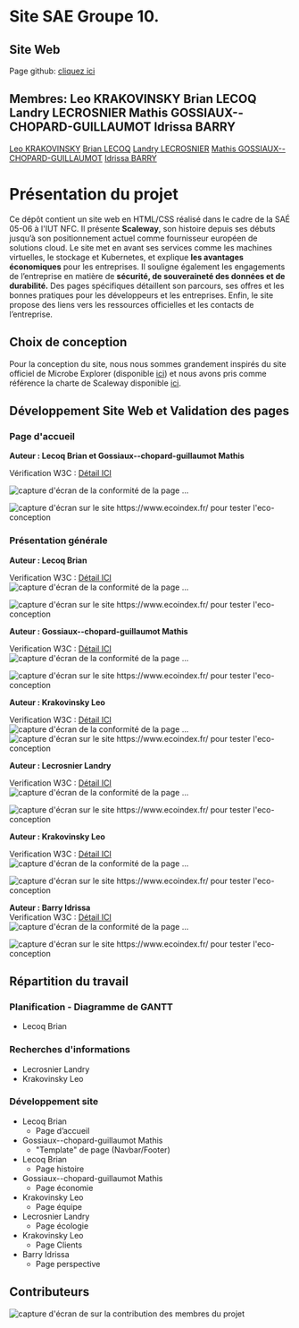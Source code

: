 # Site SAE Groupe 10.
## Site Web
Page github: [cliquez ici](https://llecrosn.github.io/)
## Membres: Leo KRAKOVINSKY Brian LECOQ Landry LECROSNIER Mathis GOSSIAUX--CHOPARD-GUILLAUMOT Idrissa BARRY
[Leo KRAKOVINSKY](mailto:leo.krakovinsky@edu.univ-fcomte.fr?subject=SAE_1_05_06)
[Brian LECOQ](mailto:brian.lecoq@edu.univ-fcomte.fr?subject=SAE_1_05_06)
[Landry LECROSNIER](mailto:landry.lecrosnier@edu.univ-fcomte.fr?subject=SAE_1_05_06)
[Mathis GOSSIAUX--CHOPARD-GUILLAUMOT](mailto:mathis.gossiaux--chopard-guillaumot@edu.univ-fcomte.fr?subject=SAE_1_05_06)
[Idrissa BARRY](mailto:idrissa.barry@edu.univ-fcomte.fr?subject=SAE_1_05_06)

# Présentation du projet
Ce dépôt contient un site web en HTML/CSS réalisé dans le cadre de la SAÉ 05-06 à l'IUT NFC. Il présente **Scaleway**, son histoire depuis ses débuts jusqu’à son positionnement actuel comme fournisseur européen de solutions cloud. Le site met en avant ses services comme les machines virtuelles, le stockage et Kubernetes, et explique **les avantages économiques** pour les entreprises. Il souligne également les engagements de l’entreprise en matière de **sécurité, de souveraineté des données et de durabilité.** Des pages spécifiques détaillent son parcours, ses offres et les bonnes pratiques pour les développeurs et les entreprises. Enfin, le site propose des liens vers les ressources officielles et les contacts de l’entreprise.

## Choix de conception  

Pour la conception du site, nous nous sommes grandement inspirés du site officiel de Microbe Explorer (disponible [ici](https://microbexplorer.com/)) et nous avons pris comme référence la charte de Scaleway disponible [ici](doc/charte_graphique.pdf).

## Développement Site Web et Validation des pages

### Page d'accueil

**Auteur : Lecoq Brian et Gossiaux--chopard-guillaumot Mathis**  

Vérification W3C : [Détail ICI](https://)

![capture d'écran de la conformité de la page ...](doc/capture_1_W3C.png)

![capture d'écran sur le site https://www.ecoindex.fr/ pour tester l'eco-conception](doc/capture_1_ecoconcept.png)

### Présentation générale

**Auteur : Lecoq Brian**  

Verification W3C : [Détail ICI](https://validator.w3.org/nu/?doc=https%3A%2F%2Fllecrosn.github.io%2Fpage1.html)
![capture d'écran de la conformité de la page ...](doc/capture_2_W3C.png)

![capture d'écran sur le site https://www.ecoindex.fr/ pour tester l'eco-conception](doc/capture_2_ecoconcept.png)

**Auteur : Gossiaux--chopard-guillaumot Mathis**  

Verification W3C : [Détail ICI](https://)
![capture d'écran de la conformité de la page ...](doc/capture_3_W3C.png)

![capture d'écran sur le site https://www.ecoindex.fr/ pour tester l'eco-conception](doc/capture_3_ecoconcept.png)

**Auteur : Krakovinsky Leo**  

Verification W3C : [Détail ICI](https://)
![capture d'écran de la conformité de la page ...](doc/capture_4_W3C.png)
![capture d'écran sur le site https://www.ecoindex.fr/ pour tester l'eco-conception](doc/capture_4_ecoconcept.png)

**Auteur : Lecrosnier Landry**  

Verification W3C : [Détail ICI](https://validator.w3.org/nu/?doc=https%3A%2F%2Fllecrosn.github.io%2Fpage4.html)
![capture d'écran de la conformité de la page ...](doc/capture_5_W3C.png)

![capture d'écran sur le site https://www.ecoindex.fr/ pour tester l'eco-conception](doc/capture_5_ecoconcept.png)

**Auteur : Krakovinsky Leo**  

Verification W3C : [Détail ICI](https://)
![capture d'écran de la conformité de la page ...](doc/capture_6_W3C.png)

![capture d'écran sur le site https://www.ecoindex.fr/ pour tester l'eco-conception](doc/capture_6_ecoconcept.png)

**Auteur : Barry Idrissa**  
Verification W3C : [Détail ICI](https://)
![capture d'écran de la conformité de la page ...](doc/capture_7_W3C.png)

![capture d'écran sur le site https://www.ecoindex.fr/ pour tester l'eco-conception](doc/capture_7_ecoconcept.png)


## Répartition du travail

### Planification - Diagramme de GANTT

- Lecoq Brian


### Recherches d'informations
- Lecrosnier Landry
- Krakovinsky Leo


### Développement site

- Lecoq Brian
  - Page d’accueil
- Gossiaux--chopard-guillaumot Mathis
  - "Template" de page (Navbar/Footer)
- Lecoq Brian
  - Page histoire
- Gossiaux--chopard-guillaumot Mathis
  - Page économie
- Krakovinsky Leo
  - Page équipe
- Lecrosnier Landry
  - Page écologie
- Krakovinsky Leo
  - Page Clients
- Barry Idrissa
  - Page perspective

## Contributeurs

![capture d'écran de sur la contribution des membres du projet](doc/livrable2_contributors.png)

